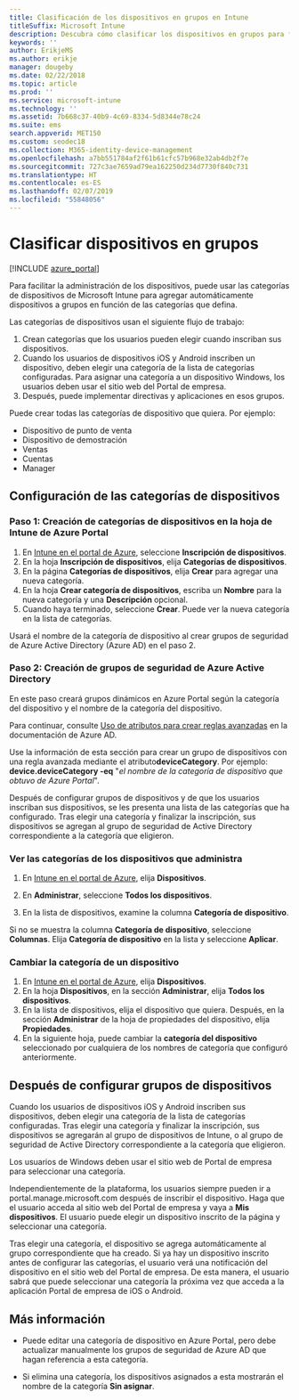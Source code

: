 ```yaml
---
title: Clasificación de los dispositivos en grupos en Intune
titleSuffix: Microsoft Intune
description: Descubra cómo clasificar los dispositivos en grupos para facilitar la administración.
keywords: ''
author: ErikjeMS
ms.author: erikje
manager: dougeby
ms.date: 02/22/2018
ms.topic: article
ms.prod: ''
ms.service: microsoft-intune
ms.technology: ''
ms.assetid: 7b668c37-40b9-4c69-8334-5d8344e78c24
ms.suite: ems
search.appverid: MET150
ms.custom: seodec18
ms.collection: M365-identity-device-management
ms.openlocfilehash: a7bb551784af2f61b61cfc57b968e32ab4db2f7e
ms.sourcegitcommit: 727c3ae7659ad79ea162250d234d7730f840c731
ms.translationtype: HT
ms.contentlocale: es-ES
ms.lasthandoff: 02/07/2019
ms.locfileid: "55848056"
---
```

# <a name="categorize-devices-into-groups"></a>Clasificar dispositivos en grupos

[!INCLUDE [azure_portal](./includes/azure_portal.md)]

Para facilitar la administración de los dispositivos, puede usar las categorías de dispositivos de Microsoft Intune para agregar automáticamente dispositivos a grupos en función de las categorías que defina.

Las categorías de dispositivos usan el siguiente flujo de trabajo:
1. Crean categorías que los usuarios pueden elegir cuando inscriban sus dispositivos.
2. Cuando los usuarios de dispositivos iOS y Android inscriben un dispositivo, deben elegir una categoría de la lista de categorías configuradas. Para asignar una categoría a un dispositivo Windows, los usuarios deben usar el sitio web del Portal de empresa.
3. Después, puede implementar directivas y aplicaciones en esos grupos.

Puede crear todas las categorías de dispositivo que quiera. Por ejemplo:
- Dispositivo de punto de venta
- Dispositivo de demostración
- Ventas
- Cuentas
- Manager

## <a name="how-to-configure-device-categories"></a>Configuración de las categorías de dispositivos

### <a name="step-1-create-device-categories-on-the-intune-blade-of-the-azure-portal"></a>Paso 1: Creación de categorías de dispositivos en la hoja de Intune de Azure Portal
1. En [Intune en el portal de Azure](https://aka.ms/intuneportal), seleccione **Inscripción de dispositivos**.
2. En la hoja **Inscripción de dispositivos**, elija **Categorías de dispositivos**.
3. En la página **Categorías de dispositivos**, elija **Crear** para agregar una nueva categoría.
4. En la hoja **Crear categoría de dispositivos**, escriba un **Nombre** para la nueva categoría y una **Descripción** opcional.
5. Cuando haya terminado, seleccione **Crear**. Puede ver la nueva categoría en la lista de categorías.

Usará el nombre de la categoría de dispositivo al crear grupos de seguridad de Azure Active Directory (Azure AD) en el paso 2.

### <a name="step-2-create-azure-active-directory-security-groups"></a>Paso 2: Creación de grupos de seguridad de Azure Active Directory
En este paso creará grupos dinámicos en Azure Portal según la categoría del dispositivo y el nombre de la categoría del dispositivo.

Para continuar, consulte [Uso de atributos para crear reglas avanzadas](https://azure.microsoft.com/documentation/articles/active-directory-accessmanagement-groups-with-advanced-rules/#using-attributes-to-create-rules-for-device-objects) en la documentación de Azure AD.

Use la información de esta sección para crear un grupo de dispositivos con una regla avanzada mediante el atributo**deviceCategory**. Por ejemplo: **device.deviceCategory -eq** "*el nombre de la categoría de dispositivo que obtuvo de Azure Portal*".

Después de configurar grupos de dispositivos y de que los usuarios inscriban sus dispositivos, se les presenta una lista de las categorías que ha configurado. Tras elegir una categoría y finalizar la inscripción, sus dispositivos se agregan al grupo de seguridad de Active Directory correspondiente a la categoría que eligieron.

### <a name="view-the-categories-of-devices-that-you-manage"></a>Ver las categorías de los dispositivos que administra

1.  En [Intune en el portal de Azure](https://aka.ms/intuneportal), elija **Dispositivos**.

2.  En **Administrar**, seleccione **Todos los dispositivos**.

3.  En la lista de dispositivos, examine la columna **Categoría de dispositivo**.

Si no se muestra la columna **Categoría de dispositivo**, seleccione **Columnas**. Elija **Categoría de dispositivo** en la lista y seleccione **Aplicar**.

### <a name="change-the-category-of-a-device"></a>Cambiar la categoría de un dispositivo

1. En [Intune en el portal de Azure](https://aka.ms/intuneportal), elija **Dispositivos**.
2. En la hoja **Dispositivos**, en la sección **Administrar**, elija **Todos los dispositivos**.
3. En la lista de dispositivos, elija el dispositivo que quiera. Después, en la sección **Administrar** de la hoja de propiedades del dispositivo, elija **Propiedades**.
4. En la siguiente hoja, puede cambiar la **categoría del dispositivo** seleccionado por cualquiera de los nombres de categoría que configuró anteriormente.

## <a name="after-you-configure-device-groups"></a>Después de configurar grupos de dispositivos

Cuando los usuarios de dispositivos iOS y Android inscriben sus dispositivos, deben elegir una categoría de la lista de categorías configuradas. Tras elegir una categoría y finalizar la inscripción, sus dispositivos se agregarán al grupo de dispositivos de Intune, o al grupo de seguridad de Active Directory correspondiente a la categoría que eligieron.

Los usuarios de Windows deben usar el sitio web de Portal de empresa para seleccionar una categoría.

Independientemente de la plataforma, los usuarios siempre pueden ir a portal.manage.microsoft.com después de inscribir el dispositivo. Haga que el usuario acceda al sitio web del Portal de empresa y vaya a **Mis dispositivos**. El usuario puede elegir un dispositivo inscrito de la página y seleccionar una categoría.

Tras elegir una categoría, el dispositivo se agrega automáticamente al grupo correspondiente que ha creado. Si ya hay un dispositivo inscrito antes de configurar las categorías, el usuario verá una notificación del dispositivo en el sitio web del Portal de empresa. De esta manera, el usuario sabrá que puede seleccionar una categoría la próxima vez que acceda a la aplicación Portal de empresa de iOS o Android.

## <a name="further-information"></a>Más información
- Puede editar una categoría de dispositivo en Azure Portal, pero debe actualizar manualmente los grupos de seguridad de Azure AD que hagan referencia a esta categoría.

- Si elimina una categoría, los dispositivos asignados a esta mostrarán el nombre de la categoría **Sin asignar**.
